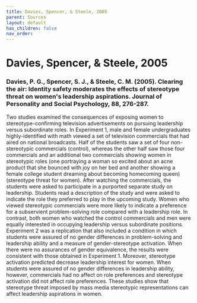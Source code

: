 ```yaml
---
title: Davies, Spencer, & Steele, 2005
parent: Sources
layout: default
has_children: false
nav_order: 
---
```


# Davies, Spencer, & Steele, 2005

### Davies, P. G., Spencer, S. J., & Steele, C. M. (2005). Clearing the air: Identity safety moderates the effects of stereotype threat on women's leadership aspirations. Journal of Personality and Social Psychology, 88, 276-287.

Two studies examined the consequences of exposing women to stereotype-confirming television advertisements on pursuing leadership versus subordinate roles. In Experiment 1, male and female undergraduates highly-identified with math viewed a set of television commercials that had aired on national broadcasts. Half of the students saw a set of four non-stereotypic commercials (control), whereas the other half saw those four commercials and an additional two commercials showing women in stereotypic roles (one portraying a woman so excited about an acne product that she bounced with joy on her bed and another showing a female college student dreaming about becoming homecoming queen) (stereotype threat for women). After watching the commercials, the students were asked to participate in a purported separate study on leadership. Students read a description of the study and were asked to indicate the role they preferred to play in the upcoming study. Women who viewed stereotypic commercials were more likely to indicate a preference for a subservient problem-solving role compared with a leadership role. In contrast, both women who watched the control commercials and men were equally interested in occupying leadership versus subordinate positions. Experiment 2 was a replication that also included a condition in which students were assured of no gender differences in problem-solving and leadership ability and a measure of gender-stereotype activation. When there were no assurances of gender equivalence, the results were consistent with those obtained in Experiment 1. Moreover, stereotype activation predicted decrease leadership interest for women. When students were assured of no gender differences in leadership ability, however, commercials had no affect on role preferences and stereotype activation did not affect role preferences. These studies show that stereotype threat imposed by mass media stereotypic representations can affect leadership aspirations in women.
